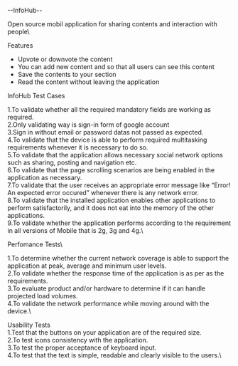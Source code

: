 --InfoHub--

Open source mobil application for sharing contents and interaction with people\

Features

- Upvote or downvote the content
- You can add new content and so that all users can see this content
- Save the contents to your section
- Read the content without leaving the application

InfoHub Test Cases

1.To validate whether all the required mandatory fields are working as required.\
2.Only validating way is sign-in form of google account\
3.Sign in without email or password datas not passed as expected.\
4.To validate that the device is able to perform required multitasking requirements whenever it is necessary to do so.\
5.To validate that the application allows necessary social network options such as sharing, posting and navigation etc.\
6.To validate that the page scrolling scenarios are being enabled in the application as necessary.\
7.To validate that the user receives an appropriate error message like “Error! An expected error occured” whenever there is any network error.\
8.To validate that the installed application enables other applications to perform satisfactorily, and it does not eat into the memory of the other applications.\
9.To validate whether the application performs according to the requirement in all versions of Mobile that is 2g, 3g and 4g.\

Perfomance Tests\

1.To determine whether the current network coverage is able to support the application at peak, average and minimum user levels.\
2.To validate whether the response time of the application is as per as the requirements.\
3.To evaluate product and/or hardware to determine if it can handle projected load volumes.\
4.To validate the network performance while moving around with the device.\

Usability Tests\
1.Test that the buttons on your application are of the required size.\
2.To test icons consistency with the application.\
3.To test the proper acceptance of keyboard input.\
4.To test that the text is simple, readable and clearly visible to the users.\
